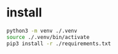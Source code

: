 # install

```bash
python3 -m venv ./.venv
source ./.venv/bin/activate
pip3 install -r ./requirements.txt
```

